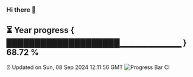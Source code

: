 ### Hi there 👋
⏳ Year progress { ████████████████████▁▁▁▁▁▁▁▁▁▁ } 68.72 %
---
⏰ Updated on Sun, 08 Sep 2024 12:11:56 GMT
![Progress Bar CI](https://github.com/Moyi321/Moyi321/workflows/Progress%20Bar%20CI/badge.svg)
